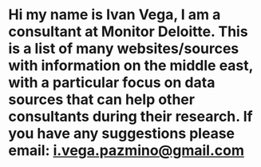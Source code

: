 # Hi my name is Ivan Vega, I am a consultant at Monitor Deloitte. This is a list of many websites/sources with information on the middle east, with a particular focus on data sources that can help other consultants during their research. If you have any suggestions please email: i.vega.pazmino@gmail.com
